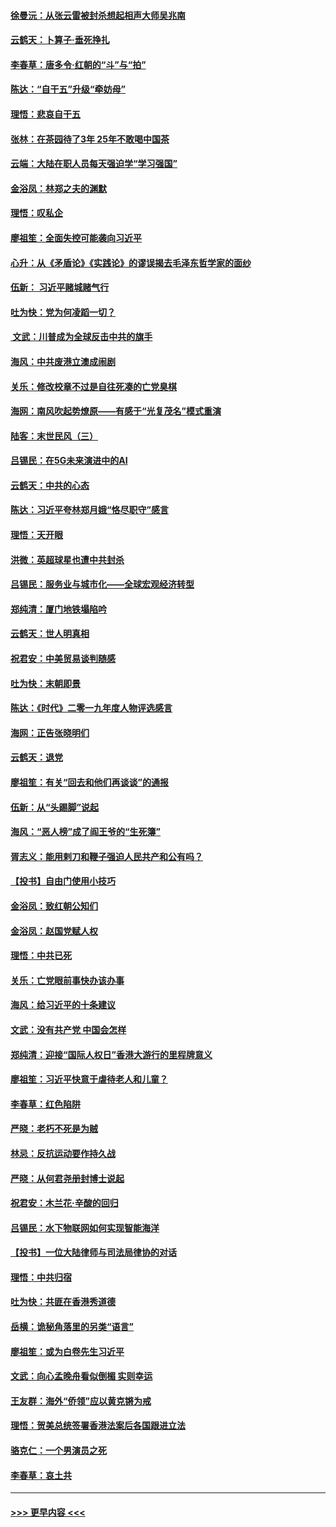 #### [徐曼沅：从张云雷被封杀想起相声大师吴兆南](../pages/nsc993/n11741816.md?t=12242001) 
#### [云鹤天：卜算子‧垂死挣扎](../pages/nsc993/n11739956.md?t=12242001) 
#### [李春草：唐多令‧红朝的“斗”与“拍”](../pages/nsc993/n11739830.md?t=12242001) 
#### [陈达：“自干五”升级“牵妨母”](../pages/nsc993/n11739724.md?t=12242001) 
#### [理悟：悲哀自干五](../pages/nsc993/n11739547.md?t=12242001) 
#### [张林：在茶园待了3年 25年不敢喝中国茶](../pages/nsc993/n11739240.md?t=12242001) 
#### [云端：大陆在职人员每天强迫学“学习强国”](../pages/nsc993/n11738735.md?t=12242001) 
#### [金浴凤：林郑之夫的渊默](../pages/nsc993/n11737735.md?t=12242001) 
#### [理悟：叹私企](../pages/nsc993/n11737715.md?t=12242001) 
#### [廖祖笙：全面失控可能袭向习近平](../pages/nsc993/n11737704.md?t=12242001) 
#### [心升：从《矛盾论》《实践论》的谬误揭去毛泽东哲学家的面纱](../pages/nsc993/n11736962.md?t=12242001) 
#### [伍新： 习近平赌城赌气行](../pages/nsc993/n11736929.md?t=12242001) 
#### [吐为快：党为何凌蹈一切？](../pages/nsc993/n11736915.md?t=12242001) 
#### [ 文武：川普成为全球反击中共的旗手](../pages/nsc993/n11736882.md?t=12242001) 
#### [海风：中共废港立澳成闹剧](../pages/nsc993/n11735857.md?t=12242001) 
#### [关乐：修改校章不过是自往死凑的亡党臭棋](../pages/nsc993/n11735097.md?t=12242001) 
#### [海网：南风吹起势燎原——有感于“光复茂名”模式重演](../pages/nsc993/n11732308.md?t=12242001) 
#### [陆客：末世民风（三）](../pages/nsc993/n11732211.md?t=12242001) 
#### [吕锡民：在5G未来演进中的AI](../pages/nsc993/n11730010.md?t=12242001) 
#### [云鹤天：中共的心态](../pages/nsc993/n11729906.md?t=12242001) 
#### [陈达：习近平夸林郑月娥“恪尽职守”感言](../pages/nsc993/n11729881.md?t=12242001) 
#### [理悟：天开眼](../pages/nsc993/n11729699.md?t=12242001) 
#### [洪微：英超球星也遭中共封杀](../pages/nsc993/n11727243.md?t=12242001) 
#### [吕锡民：服务业与城市化——全球宏观经济转型](../pages/nsc993/n11725845.md?t=12242001) 
#### [郑纯清：厦门地铁塌陷吟](../pages/nsc993/n11725813.md?t=12242001) 
#### [云鹤天：世人明真相](../pages/nsc993/n11725621.md?t=12242001) 
#### [祝君安：中美贸易谈判随感](../pages/nsc993/n11725609.md?t=12242001) 
#### [吐为快：末朝即景](../pages/nsc993/n11723365.md?t=12242001) 
#### [陈达：《时代》二零一九年度人物评选感言](../pages/nsc993/n11723337.md?t=12242001) 
#### [海网：正告张晓明们](../pages/nsc993/n11723228.md?t=12242001) 
#### [云鹤天：退党](../pages/nsc993/n11723056.md?t=12242001) 
#### [廖祖笙：有关“回去和他们再谈谈”的通报](../pages/nsc993/n11722442.md?t=12242001) 
#### [伍新：从“头踢脚”说起](../pages/nsc993/n11722429.md?t=12242001) 
#### [海风：“恶人榜”成了阎王爷的“生死簿”](../pages/nsc993/n11722272.md?t=12242001) 
#### [胥志义：能用剌刀和鞭子强迫人民共产和公有吗？](../pages/nsc993/n11720569.md?t=12242001) 
#### [【投书】自由门使用小技巧](../pages/nsc993/n11720180.md?t=12242001) 
#### [金浴凤：致红朝公知们](../pages/nsc993/n11720563.md?t=12242001) 
#### [金浴凤：赵国党赋人权](../pages/nsc993/n11720533.md?t=12242001) 
#### [理悟：中共已死](../pages/nsc993/n11720233.md?t=12242001) 
#### [关乐：亡党眼前事快办该办事](../pages/nsc993/n11719160.md?t=12242001) 
#### [海风：给习近平的十条建议](../pages/nsc993/n11717616.md?t=12242001) 
#### [文武：没有共产党 中国会怎样](../pages/nsc993/n11717584.md?t=12242001) 
#### [郑纯清：迎接“国际人权日”香港大游行的里程牌意义](../pages/nsc993/n11717417.md?t=12242001) 
#### [廖祖笙：习近平快意于虐待老人和儿童？](../pages/nsc993/n11715313.md?t=12242001) 
#### [李春草：红色陷阱](../pages/nsc993/n11715029.md?t=12242001) 
#### [严晓：老朽不死是为贼](../pages/nsc993/n11712910.md?t=12242001) 
#### [林忌：反抗运动要作持久战](../pages/nsc993/n11712623.md?t=12242001) 
#### [严晓：从何君尧册封博士说起](../pages/nsc993/n11712465.md?t=12242001) 
#### [祝君安：木兰花·辛酸的回归](../pages/nsc993/n11712381.md?t=12242001) 
#### [吕锡民：水下物联网如何实现智能海洋](../pages/nsc993/n11711158.md?t=12242001) 
#### [【投书】一位大陆律师与司法局律协的对话](../pages/nsc993/n11709675.md?t=12242001) 
#### [理悟：中共归宿](../pages/nsc993/n11710059.md?t=12242001) 
#### [吐为快：共匪在香港秀道德](../pages/nsc993/n11709979.md?t=12242001) 
#### [岳横：诡秘角落里的另类“语言”](../pages/nsc993/n11709792.md?t=12242001) 
#### [廖祖笙：或为白卷先生习近平](../pages/nsc993/n11708330.md?t=12242001) 
#### [文武：向心孟晚舟看似倒楣 实则幸运](../pages/nsc993/n11708236.md?t=12242001) 
#### [王友群：海外“侨领”应以黄克锵为戒](../pages/nsc993/n11706176.md?t=12242001) 
#### [理悟：贺美总统签署香港法案后各国跟进立法](../pages/nsc993/n11706853.md?t=12242001) 
#### [骆克仁：一个男演员之死](../pages/nsc993/n11706677.md?t=12242001) 
#### [李春草：哀土共](../pages/nsc993/n11706255.md?t=12242001) 

----
#### [ >>> 更早内容 <<< ](../indexes/nsc993-earlier.md)
